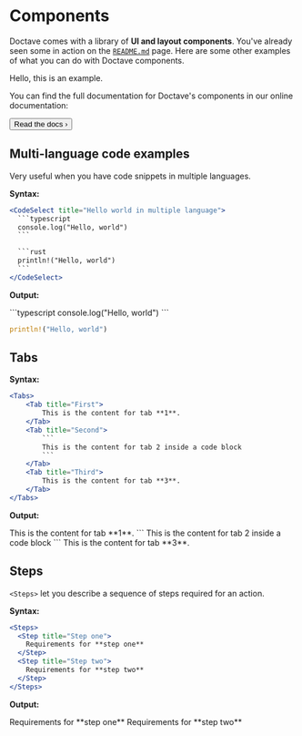 # Components

Doctave comes with a library of **UI and layout components**. You've already seen some in action on the [`README.md`](/) page. Here are some other examples of what you can do with Doctave components.

Hello, this is an example.

You can find the full documentation for Doctave's components in our online documentation:

<Button variant="secondary" href="https://docs.doctave.com/components">Read the docs ›</Button>

## Multi-language code examples

Very useful when you have code snippets in multiple languages.

**Syntax:**
~~~jsx title="README.md"
<CodeSelect title="Hello world in multiple language">
  ```typescript
  console.log("Hello, world")
  ```

  ```rust
  println!("Hello, world")
  ```
</CodeSelect>
~~~

**Output:**

<CodeSelect title="Hello world in multiple language">
  ```typescript
  console.log("Hello, world")
  ```

  ```rust
  println!("Hello, world")
  ```
</CodeSelect>

## Tabs

**Syntax:**
~~~jsx title="README.md"
<Tabs>
    <Tab title="First">
        This is the content for tab **1**.
    </Tab>
    <Tab title="Second">
        ```
        This is the content for tab 2 inside a code block
        ```
    </Tab>
    <Tab title="Third">
        This is the content for tab **3**.
    </Tab>
</Tabs>
~~~

**Output:**

<Tabs>
    <Tab title="First">
        This is the content for tab **1**.
    </Tab>
    <Tab title="Second">
        ```
        This is the content for tab 2 inside a code block
        ```
    </Tab>
    <Tab title="Third">
        This is the content for tab **3**.
    </Tab>
</Tabs>

## Steps

`<Steps>` let you describe a sequence of steps required for an action.

**Syntax:**
```jsx title="README.md"
<Steps>
  <Step title="Step one">
    Requirements for **step one**
  </Step>
  <Step title="Step two">
    Requirements for **step two**
  </Step>
</Steps>
```

**Output:**

<Steps>
  <Step title="Step one">
    Requirements for **step one**
  </Step>
  <Step title="Step two">
    Requirements for **step two**
  </Step>
</Steps>
